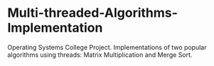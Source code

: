 # Multi-threaded-Algorithms-Implementation
Operating Systems College Project.
Implementations of two popular algorithms using threads: Matrix Multiplication and Merge Sort.
